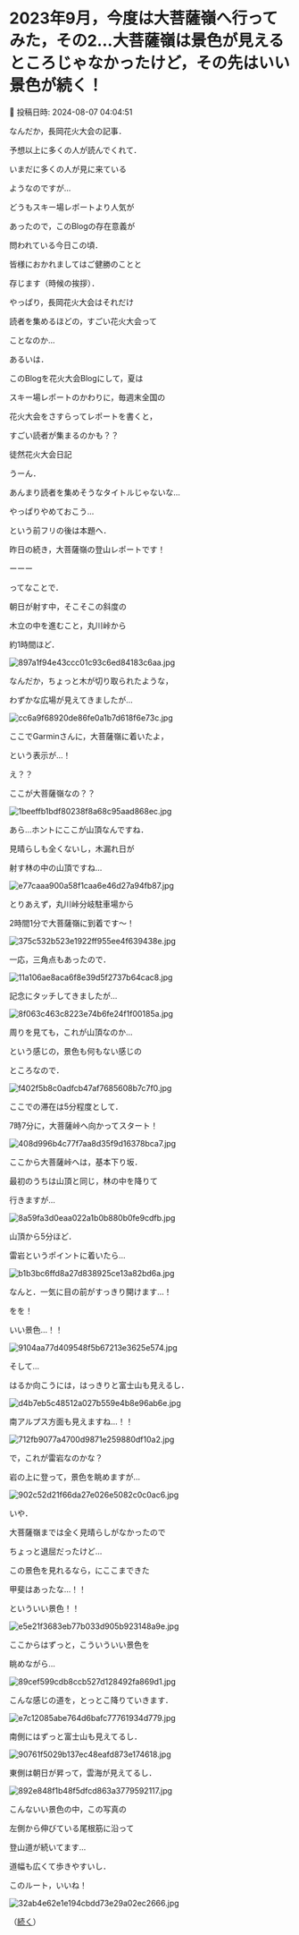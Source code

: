 # 2023年9月，今度は大菩薩嶺へ行ってみた，その2…大菩薩嶺は景色が見えるところじゃなかったけど，その先はいい景色が続く！

📅 投稿日時: 2024-08-07 04:04:51

なんだか，長岡花火大会の記事．


予想以上に多くの人が読んでくれて．


いまだに多くの人が見に来ている


ようなのですが…





どうもスキー場レポートより人気が


あったので，このBlogの存在意義が


問われている今日この頃．


皆様におかれましてはご健勝のことと


存じます（時候の挨拶）．





やっぱり，長岡花火大会はそれだけ


読者を集めるほどの，すごい花火大会って


ことなのか…





あるいは．


このBlogを花火大会Blogにして，夏は


スキー場レポートのかわりに，毎週末全国の


花火大会をさすらってレポートを書くと，


すごい読者が集まるのかも？？





徒然花火大会日記





うーん．


あんまり読者を集めそうなタイトルじゃないな…


やっぱりやめておこう…





という前フリの後は本題へ．


昨日の続き，大菩薩嶺の登山レポートです！





ーーー


ってなことで．


朝日が射す中，そこそこの斜度の


木立の中を進むこと，丸川峠から


約1時間ほど．




![897a1f94e43ccc01c93c6ed84183c6aa.jpg](images/897a1f94e43ccc01c93c6ed84183c6aa.jpg)







なんだか，ちょっと木が切り取られたような，


わずかな広場が見えてきましたが…




![cc6a9f68920de86fe0a1b7d618f6e73c.jpg](images/cc6a9f68920de86fe0a1b7d618f6e73c.jpg)







ここでGarminさんに，大菩薩嶺に着いたよ，


という表示が…！


え？？


ここが大菩薩嶺なの？？




![1beeffb1bdf80238f8a68c95aad868ec.jpg](images/1beeffb1bdf80238f8a68c95aad868ec.jpg)







あら…ホントにここが山頂なんですね．


見晴らしも全くないし，木漏れ日が


射す林の中の山頂ですね…




![e77caaa900a58f1caa6e46d27a94fb87.jpg](images/e77caaa900a58f1caa6e46d27a94fb87.jpg)







とりあえず，丸川峠分岐駐車場から


2時間1分で大菩薩嶺に到着です～！




![375c532b523e1922ff955ee4f639438e.jpg](images/375c532b523e1922ff955ee4f639438e.jpg)







一応，三角点もあったので．




![11a106ae8aca6f8e39d5f2737b64cac8.jpg](images/11a106ae8aca6f8e39d5f2737b64cac8.jpg)







記念にタッチしてきましたが…




![8f063c463c8223e74b6fe24f1f00185a.jpg](images/8f063c463c8223e74b6fe24f1f00185a.jpg)







周りを見ても，これが山頂なのか…


という感じの，景色も何もない感じの


ところなので．




![f402f5b8c0adfcb47af7685608b7c7f0.jpg](images/f402f5b8c0adfcb47af7685608b7c7f0.jpg)







ここでの滞在は5分程度として．


7時7分に，大菩薩峠へ向かってスタート！




![408d996b4c77f7aa8d35f9d16378bca7.jpg](images/408d996b4c77f7aa8d35f9d16378bca7.jpg)







ここから大菩薩峠へは，基本下り坂．


最初のうちは山頂と同じ，林の中を降りて


行きますが…




![8a59fa3d0eaa022a1b0b880b0fe9cdfb.jpg](images/8a59fa3d0eaa022a1b0b880b0fe9cdfb.jpg)







山頂から5分ほど．


雷岩というポイントに着いたら…




![b1b3bc6ffd8a27d838925ce13a82bd6a.jpg](images/b1b3bc6ffd8a27d838925ce13a82bd6a.jpg)







なんと．一気に目の前がすっきり開けます…！


をを！


いい景色…！！




![9104aa77d409548f5b67213e3625e574.jpg](images/9104aa77d409548f5b67213e3625e574.jpg)







そして…


はるか向こうには，はっきりと富士山も見えるし．




![d4b7eb5c48512a027b559e4b8e96ab6e.jpg](images/d4b7eb5c48512a027b559e4b8e96ab6e.jpg)







南アルプス方面も見えますね…！！




![712fb9077a4700d9871e259880df10a2.jpg](images/712fb9077a4700d9871e259880df10a2.jpg)







で，これが雷岩なのかな？


岩の上に登って，景色を眺めますが…




![902c52d21f66da27e026e5082c0c0ac6.jpg](images/902c52d21f66da27e026e5082c0c0ac6.jpg)







いや．


大菩薩嶺までは全く見晴らしがなかったので


ちょっと退屈だったけど…


この景色を見れるなら，にここまできた


甲斐はあったな…！！


といういい景色！！




![e5e21f3683eb77b033d905b923148a9e.jpg](images/e5e21f3683eb77b033d905b923148a9e.jpg)







ここからはずっと，こういういい景色を


眺めながら…




![89cef599cdb8ccb527d128492fa869d1.jpg](images/89cef599cdb8ccb527d128492fa869d1.jpg)







こんな感じの道を，とっとこ降りていきます．




![e7c12085abe764d6bafc77761934d779.jpg](images/e7c12085abe764d6bafc77761934d779.jpg)







南側にはずっと富士山も見えてるし．




![90761f5029b137ec48eafd873e174618.jpg](images/90761f5029b137ec48eafd873e174618.jpg)







東側は朝日が昇って，雲海が見えてるし．




![892e848f1b48f5dfcd863a3779592117.jpg](images/892e848f1b48f5dfcd863a3779592117.jpg)







こんないい景色の中，この写真の


左側から伸びている尾根筋に沿って


登山道が続いてます…


道幅も広くて歩きやすいし．


このルート，いいね！




![32ab4e62e1e194cbdd73e29a02ec2666.jpg](images/32ab4e62e1e194cbdd73e29a02ec2666.jpg)










（[続く](e8ea0803ff1ffa35ff3f1f471898723ff.md)）
